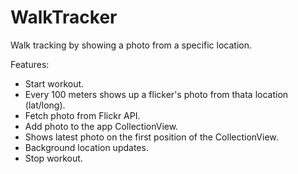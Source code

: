 # WalkTracker

Walk tracking by showing a photo from a specific location.

Features:

- Start workout.
- Every 100 meters shows up a flicker's photo from thata location (lat/long).
- Fetch photo from Flickr API.
- Add photo to the app CollectionView.
- Shows latest photo on the first position of the CollectionView.
- Background location updates.
- Stop workout.
